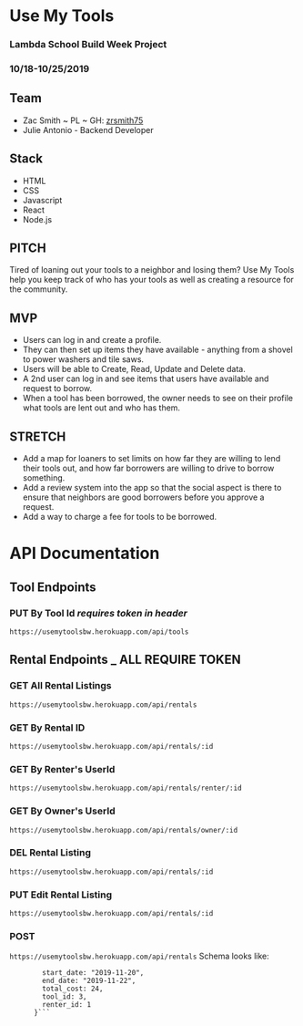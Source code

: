 # Use My Tools

### Lambda School Build Week Project

### 10/18-10/25/2019

## Team

- Zac Smith ~ PL ~ GH: [zrsmith75](https://github.com/zrsmith75)
- Julie Antonio - Backend Developer

## Stack

- HTML
- CSS
- Javascript
- React
- Node.js

## PITCH

Tired of loaning out your tools to a neighbor and losing them? Use My Tools help you keep track of who has your tools as well as creating a resource for the community.

## MVP

- Users can log in and create a profile.
- They can then set up items they have available - anything from a shovel to power washers and tile saws.
- Users will be able to Create, Read, Update and Delete data.
- A 2nd user can log in and see items that users have available and request to borrow.
- When a tool has been borrowed, the owner needs to see on their profile what tools are lent out and who has them.

## STRETCH

- Add a map for loaners to set limits on how far they are willing to lend their tools out, and how far borrowers are willing to drive to borrow something.
- Add a review system into the app so that the social aspect is there to ensure that neighbors are good borrowers before you approve a request.
- Add a way to charge a fee for tools to be borrowed.


# API Documentation

## Tool Endpoints

### PUT By Tool Id *requires token in header*
`https://usemytoolsbw.herokuapp.com/api/tools` 

## Rental Endpoints _ **ALL REQUIRE TOKEN**

### GET All Rental Listings
`https://usemytoolsbw.herokuapp.com/api/rentals`

### GET By Rental ID 
`https://usemytoolsbw.herokuapp.com/api/rentals/:id`

### GET By Renter's UserId 
`https://usemytoolsbw.herokuapp.com/api/rentals/renter/:id`

### GET By Owner's UserId 
`https://usemytoolsbw.herokuapp.com/api/rentals/owner/:id`
### DEL Rental Listing
`https://usemytoolsbw.herokuapp.com/api/rentals/:id`

### PUT Edit Rental Listing
`https://usemytoolsbw.herokuapp.com/api/rentals/:id`

### POST 
`https://usemytoolsbw.herokuapp.com/api/rentals` 
Schema looks like:
  ```{
          start_date: "2019-11-20",
          end_date: "2019-11-22",
          total_cost: 24,
          tool_id: 3,
          renter_id: 1
        }```
